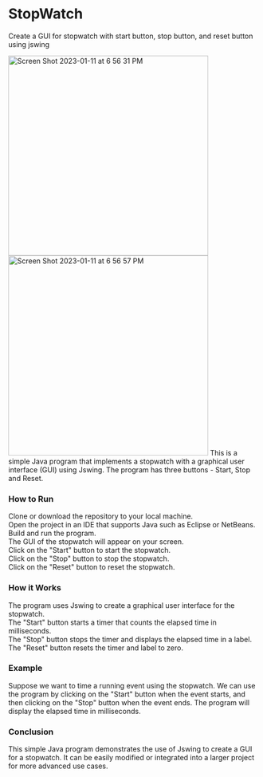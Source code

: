 # StopWatch
Create a GUI for stopwatch with start button, stop button, and reset button using jswing 

<img width="401" alt="Screen Shot 2023-01-11 at 6 56 31 PM" src="https://user-images.githubusercontent.com/93438683/211943295-fd77a3a5-a07c-458a-b369-1f9ca108c21c.png">

<img width="401" alt="Screen Shot 2023-01-11 at 6 56 57 PM" src="https://user-images.githubusercontent.com/93438683/211943340-6598d8ae-f4d6-4029-b198-385f3af3d4a8.png">
This is a simple Java program that implements a stopwatch with a graphical user interface (GUI) using Jswing. The program has three buttons - Start, Stop and Reset.

### How to Run
Clone or download the repository to your local machine.  
Open the project in an IDE that supports Java such as Eclipse or NetBeans.  
Build and run the program.  
The GUI of the stopwatch will appear on your screen.  
Click on the "Start" button to start the stopwatch.  
Click on the "Stop" button to stop the stopwatch.  
Click on the "Reset" button to reset the stopwatch.
### How it Works
The program uses Jswing to create a graphical user interface for the stopwatch.  
The "Start" button starts a timer that counts the elapsed time in milliseconds.  
The "Stop" button stops the timer and displays the elapsed time in a label.  
The "Reset" button resets the timer and label to zero.

### Example
Suppose we want to time a running event using the stopwatch. We can use the program by clicking on the "Start" button when the event starts, and then clicking on the "Stop" button when the event ends. The program will display the elapsed time in milliseconds.

### Conclusion
This simple Java program demonstrates the use of Jswing to create a GUI for a stopwatch. It can be easily modified or integrated into a larger project for more advanced use cases.

